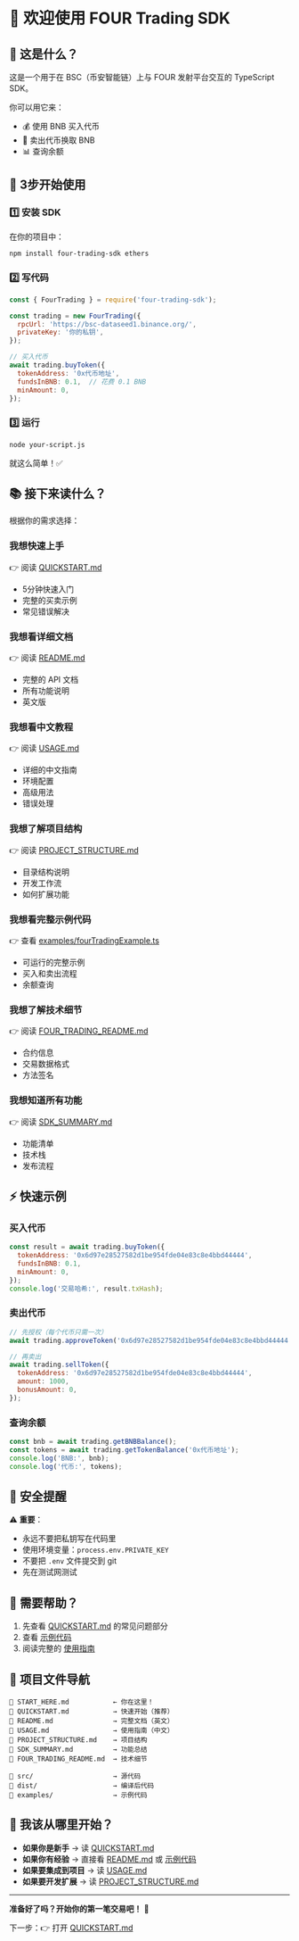 # 👋 欢迎使用 FOUR Trading SDK

## 🎯 这是什么？

这是一个用于在 BSC（币安智能链）上与 FOUR 发射平台交互的 TypeScript SDK。

你可以用它来：
- 💰 使用 BNB 买入代币
- 💸 卖出代币换取 BNB
- 📊 查询余额

## 🚀 3步开始使用

### 1️⃣ 安装 SDK

在你的项目中：
```bash
npm install four-trading-sdk ethers
```

### 2️⃣ 写代码

```javascript
const { FourTrading } = require('four-trading-sdk');

const trading = new FourTrading({
  rpcUrl: 'https://bsc-dataseed1.binance.org/',
  privateKey: '你的私钥',
});

// 买入代币
await trading.buyToken({
  tokenAddress: '0x代币地址',
  fundsInBNB: 0.1,  // 花费 0.1 BNB
  minAmount: 0,
});
```

### 3️⃣ 运行

```bash
node your-script.js
```

就这么简单！✅

## 📚 接下来读什么？

根据你的需求选择：

### 我想快速上手
👉 阅读 [QUICKSTART.md](./QUICKSTART.md)
- 5分钟快速入门
- 完整的买卖示例
- 常见错误解决

### 我想看详细文档
👉 阅读 [README.md](./README.md)
- 完整的 API 文档
- 所有功能说明
- 英文版

### 我想看中文教程
👉 阅读 [USAGE.md](./USAGE.md)
- 详细的中文指南
- 环境配置
- 高级用法
- 错误处理

### 我想了解项目结构
👉 阅读 [PROJECT_STRUCTURE.md](./PROJECT_STRUCTURE.md)
- 目录结构说明
- 开发工作流
- 如何扩展功能

### 我想看完整示例代码
👉 查看 [examples/fourTradingExample.ts](./examples/fourTradingExample.ts)
- 可运行的完整示例
- 买入和卖出流程
- 余额查询

### 我想了解技术细节
👉 阅读 [FOUR_TRADING_README.md](./FOUR_TRADING_README.md)
- 合约信息
- 交易数据格式
- 方法签名

### 我想知道所有功能
👉 阅读 [SDK_SUMMARY.md](./SDK_SUMMARY.md)
- 功能清单
- 技术栈
- 发布流程

## ⚡ 快速示例

### 买入代币
```javascript
const result = await trading.buyToken({
  tokenAddress: '0x6d97e28527582d1be954fde04e83c8e4bbd44444',
  fundsInBNB: 0.1,
  minAmount: 0,
});
console.log('交易哈希:', result.txHash);
```

### 卖出代币
```javascript
// 先授权（每个代币只需一次）
await trading.approveToken('0x6d97e28527582d1be954fde04e83c8e4bbd44444');

// 再卖出
await trading.sellToken({
  tokenAddress: '0x6d97e28527582d1be954fde04e83c8e4bbd44444',
  amount: 1000,
  bonusAmount: 0,
});
```

### 查询余额
```javascript
const bnb = await trading.getBNBBalance();
const tokens = await trading.getTokenBalance('0x代币地址');
console.log('BNB:', bnb);
console.log('代币:', tokens);
```

## 🔐 安全提醒

⚠️ **重要**：
- 永远不要把私钥写在代码里
- 使用环境变量：`process.env.PRIVATE_KEY`
- 不要把 `.env` 文件提交到 git
- 先在测试网测试

## 💬 需要帮助？

1. 先查看 [QUICKSTART.md](./QUICKSTART.md) 的常见问题部分
2. 查看 [示例代码](./examples/fourTradingExample.ts)
3. 阅读完整的 [使用指南](./USAGE.md)

## 📁 项目文件导航

```
📄 START_HERE.md           ← 你在这里！
📄 QUICKSTART.md           → 快速开始（推荐）
📄 README.md               → 完整文档（英文）
📄 USAGE.md                → 使用指南（中文）
📄 PROJECT_STRUCTURE.md    → 项目结构
📄 SDK_SUMMARY.md          → 功能总结
📄 FOUR_TRADING_README.md  → 技术细节

📁 src/                    → 源代码
📁 dist/                   → 编译后代码
📁 examples/               → 示例代码
```

## 🎯 我该从哪里开始？

- **如果你是新手** → 读 [QUICKSTART.md](./QUICKSTART.md)
- **如果你有经验** → 直接看 [README.md](./README.md) 或 [示例代码](./examples/fourTradingExample.ts)
- **如果要集成到项目** → 读 [USAGE.md](./USAGE.md)
- **如果要开发扩展** → 读 [PROJECT_STRUCTURE.md](./PROJECT_STRUCTURE.md)

---

**准备好了吗？开始你的第一笔交易吧！** 🚀

下一步：👉 打开 [QUICKSTART.md](./QUICKSTART.md)
